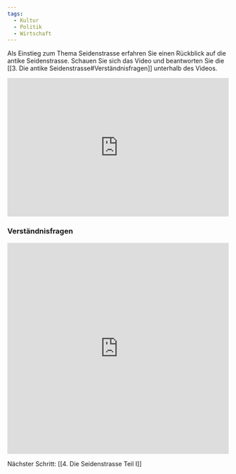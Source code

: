 ```yaml
---
tags:
  - Kultur
  - Politik
  - Wirtschaft
---
```

Als Einstieg zum Thema Seidenstrasse erfahren Sie einen Rückblick auf die antike Seidenstrasse.
Schauen Sie sich das Video und beantworten Sie die [[3. Die antike Seidenstrasse#Verständnisfragen]] unterhalb des Videos.


<iframe width="100%" height="315" src="https://www.youtube.com/embed/KeZ9HqO6bW8?si=HVvdPZ7LlUfLR71u" title="YouTube video player" frameborder="0" allow="accelerometer; autoplay; clipboard-write; encrypted-media; gyroscope; picture-in-picture; web-share" allowfullscreen></iframe>

### Verständnisfragen

<iframe width="100%" height="480px" src="https://forms.microsoft.com/Pages/ResponsePage.aspx?id=3JD3sB8inkC07KJqJT_b3gzhkYlYD0VIpERRWTmitHRURU1IUEtET0g5WldNTFNGUjZNWDNNRFI3OSQlQCNjPTEu&embed=true" frameborder="0" marginwidth="0" marginheight="0" style="border: none; max-width:100%; max-height:100vh" allowfullscreen webkitallowfullscreen mozallowfullscreen msallowfullscreen> </iframe>

Nächster Schritt: [[4. Die Seidenstrasse Teil I]]

